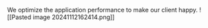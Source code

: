 We optimize the application performance to make our client happy.
![[Pasted image 20241112162414.png]]

